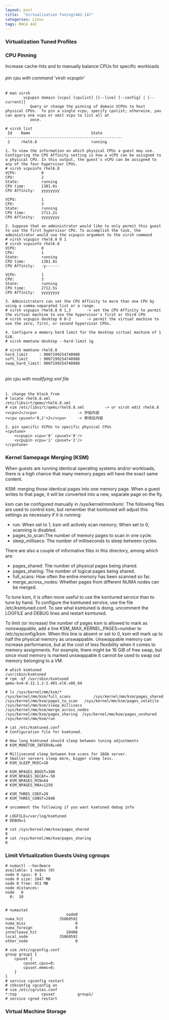 ```yaml
---
layout: post
title:  "Virtualization Tuning(442-14)"
categories: Linux
tags: RHCA 442
---
```


### Virtualization Tuned Profiles

### CPU Pinning

Increase cache-hits and to manually balance CPUs for specific workloads

###### pin cpu with command 'virsh vcpupin'

```
# man virsh
        vcpupin domain [vcpu] [cpulist] [[--live] [--config] | [--current]]
           Query or change the pinning of domain VCPUs to host physical CPUs.  To pin a single vcpu, specify cpulist; otherwise, you can query one vcpu or omit vcpu to list all at
           once.
```

```
# virsh list
 Id    Name                           State
----------------------------------------------------
 2     rhel6.8                        running

1. To view the information on which physical CPUs a guest may use. Configuring the CPU Affinity setting is how a vCPU can be assigned to a physical CPU. In this output, the guest's vCPU can be assigned to any of the four hypervisor CPUs.
# virsh vcpuinfo rhel6.8                
VCPU:           0
CPU:            2
State:          running
CPU time:       1381.6s
CPU Affinity:   yyyyyyyy

VCPU:           1
CPU:            3
State:          running
CPU time:       2711.2s
CPU Affinity:   yyyyyyyy

2. Suppose that an administrator would like to only permit this guest to use the first hypervisor CPU. To accomplish the task, the administrator would use the vcpupin argument to the virsh command
# virsh vcpupin rhel6.8 0 1
# virsh vcpuinfo rhel6.8
VCPU:           0
CPU:            1
State:          running
CPU time:       1381.8s
CPU Affinity:   -y------

VCPU:           1
CPU:            3
State:          running
CPU time:       2712.5s
CPU Affinity:   yyyyyyyy

3. Administrators can set the CPU Affinity to more than one CPU by using a comma-separated list or a range.
# virsh vcpupin rhel6.8 0 1,3       -> set the CPU Affinity to permit the virtual machine to use the hypervisor's first or third CPU
# virsh vcpupin desktop 0 0-2       -> permit the virtual machine to use the zero, first, or second hypervisor CPUs.

4. Configure a memory hard limit for the desktop virtual machine of 1 GiB.
# virsh memtune desktop --hard-limit 1g 

# virsh memtune rhel6.8
hard_limit     : 9007199254740988
soft_limit     : 9007199254740988
swap_hard_limit: 9007199254740988


```

###### pin cpu with modifying xml file

```
1. change the block from
# locate rhel6.8.xml
/etc/libvirt/qemu/rhel6.8.xml
# vim /etc/libvirt/qemu/rhel6.8.xml         -> or virsh edit rhel6.8
<vcpu>2</vcpu>                  -> 开始内容
<vcpu cpuset='0,2'>2</vcpu>     -> 修改后内容

2. pin specific VCPUs to specific physical CPUs
<cputune>
    <vcpupin vcpu='0' cpuset='0'/>
    <vcpupin vcpu='1' cpuset='2'/>
</cputune>
```

### Kernel Samepage Merging (KSM)

When guests are running identical operating systems and/or workloads, there is a high chance that many memory pages will have the exact same content.

KSM: merging those identical pages into one memory page. When a guest writes to that page, it will be converted into a new, separate page on the fly.

ksm can be configured manually in /sys/kernel/mm/ksm/. The following files are used to control ksm, but remember that ksmtuned will adjust this settings as necessary if it is running:

*    run: When set to 1, ksm will actively scan memory; When set to 0, scanning is disabled.
*    pages_to_scan:The number of memory pages to scan in one cycle.
*    sleep_millisecs: The number of milliseconds to sleep between cycles. 

There are also a couple of informative files in this directory, among which are:
*    pages_shared: The number of physical pages being shared.
*    pages_sharing: The number of logical pages being shared.
*    full_scans: How often the entire memory has been scanned so far.
*    merge_across_nodes: Whether pages from different NUMA nodes can be merged.

To tune ksm, it is often more useful to use the ksmtuned service than to tune by hand. To configure the ksmtuned service, use the file /etc/ksmtuned.conf. To see what ksmtuned is
doing, uncomment the LOGFILE and DEBUG lines and restart ksmtuned.

To limit (or increase) the number of pages ksm is allowed to mark as nonswappable, add a line KSM_MAX_KERNEL_PAGES=number to /etc/sysconfig/ksm. When this line is absent or set to 0, ksm will mark up to half the physical memory as unswappable. Unswappable memory can increase performance, but at the cost of less flexibility when it comes to memory assignments.
For example, there might be 16 GiB of free swap, but since most memory is marked unswappable it cannot be used to swap out memory belonging to a VM.

```
# which ksmtuned 
/usr/sbin/ksmtuned
# rpm -qf /usr/sbin/ksmtuned
qemu-kvm-0.12.1.2-2.491.el6.x86_64

# ls /sys/kernel/mm/ksm/*
/sys/kernel/mm/ksm/full_scans          /sys/kernel/mm/ksm/pages_shared   /sys/kernel/mm/ksm/pages_to_scan   /sys/kernel/mm/ksm/pages_volatile  /sys/kernel/mm/ksm/sleep_millisecs
/sys/kernel/mm/ksm/merge_across_nodes  /sys/kernel/mm/ksm/pages_sharing  /sys/kernel/mm/ksm/pages_unshared  /sys/kernel/mm/ksm/run

# cat /etc/ksmtuned.conf
# Configuration file for ksmtuned.

# How long ksmtuned should sleep between tuning adjustments
# KSM_MONITOR_INTERVAL=60

# Millisecond sleep between ksm scans for 16Gb server.
# Smaller servers sleep more, bigger sleep less.
# KSM_SLEEP_MSEC=10

# KSM_NPAGES_BOOST=300
# KSM_NPAGES_DECAY=-50
# KSM_NPAGES_MIN=64
# KSM_NPAGES_MAX=1250

# KSM_THRES_COEF=20
# KSM_THRES_CONST=2048

# uncomment the following if you want ksmtuned debug info

# LOGFILE=/var/log/ksmtuned
# DEBUG=1

# cat /sys/kernel/mm/ksm/pages_shared 
0
# cat /sys/kernel/mm/ksm/pages_sharing 
0

```

### Limit Virtualization Guests Using cgroups

```
# numactl --hardware
available: 1 nodes (0)
node 0 cpus: 0 1
node 0 size: 2047 MB
node 0 free: 451 MB
node distances:
node   0 
  0:  10 


# numastat 
                           node0
numa_hit                35869592
numa_miss                      0
numa_foreign                   0
interleave_hit             20488
local_node              35869592
other_node                     0

# vim /etc/cgconfig.conf
group group1 {
    cpuset {
        cpuset.cpus=0;
        cpuset.mems=0;
    }
}
# service cgconfig restart
# chkconfig cgconfig on
# vim /etc/cgrules.conf
*:top           cpuset          group1/
# service cgred restart
```

### Virtual Machine Storage



